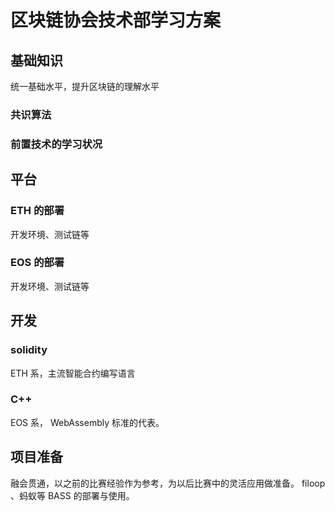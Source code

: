 # 区块链协会技术部学习方案

## 基础知识

统一基础水平，提升区块链的理解水平

### 共识算法

### 前置技术的学习状况

## 平台

### ETH 的部署

开发环境、测试链等

### EOS 的部署

开发环境、测试链等

## 开发

### solidity

ETH 系，主流智能合约编写语言

### C++

EOS 系， WebAssembly 标准的代表。

## 项目准备

融会贯通，以之前的比赛经验作为参考，为以后比赛中的灵活应用做准备。 filoop 、蚂蚁等 BASS 的部署与使用。
